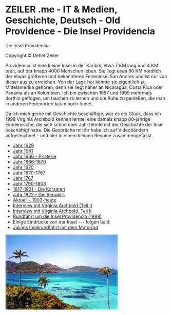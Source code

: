 # ZEILER .me - IT & Medien, Geschichte, Deutsch - Old Providence - Die Insel Providencia

Die Insel Providencia

Copyright © Detlef Zeiler

Providencia ist eine kleine Insel in der Karibik, etwa 7 KM lang und 4 KM breit, auf der knapp 4000 Menschen leben. Sie liegt etwa 90 KM nördlich der etwas größeren und bekannteren Ferieninsel San Andres und ist nur von dieser aus zu erreichen. Von der Lage her könnte sie eigentlich zu Mittelamerika gehören, denn sie liegt näher an Nicaragua, Costa Rica oder Panama als an Kolumbien. Ich bin zwischen 1997 und 1999 mehrmals dorthin geflogen, um tauchen zu lernen und die Ruhe zu genießen, die man in anderen Ferienorten kaum noch findet.

Da ich mich gerne mit Geschichte beschäftige, war es ein Glück, dass ich 1998 Virginia Archibold kennen lernte, eine damals knapp 80-jährige Einheimische, die sich schon über Jahrzehnte mit der Geschichte der Insel beschäftigt hatte. Die Gespräche mit ihr habe ich auf Videobändern aufgezeichnet - und hier in einem kleinen Resumé zusammengefasst.

-   [Jahr 1629](https://www.zeiler.me/old-providence-die-insel-providencia/jahr-1629.html)
-   [Jahr 1641](https://www.zeiler.me/old-providence-die-insel-providencia/jahr-1641.html)
-   [Jahr 1666 - Piraterie](https://www.zeiler.me/old-providence-die-insel-providencia/jahr-1666-piraterie.html)
-   [Jahr 1666-1670](https://www.zeiler.me/old-providence-die-insel-providencia/jahr-1666-1670.html)
-   [Jahr 1670](https://www.zeiler.me/old-providence-die-insel-providencia/jahr-1670.html)
-   [Jahr 1670-1767](https://www.zeiler.me/old-providence-die-insel-providencia/jahr-1670-1767.html)
-   [Jahr 1767](https://www.zeiler.me/old-providence-die-insel-providencia/jahr-1767.html)
-   [Jahr 1790-1803](https://www.zeiler.me/old-providence-die-insel-providencia/jahr-1790-1803.html)
-   [1817-1821 - Die Korsaren](https://www.zeiler.me/old-providence-die-insel-providencia/1817-1821-die-korsaren.html)
-   [Jahr 1822 - Die Republik](https://www.zeiler.me/old-providence-die-insel-providencia/jahr-1822-die-republik.html)
-   [Aktuell - 1903-heute](https://www.zeiler.me/old-providence-die-insel-providencia/aktuell-1903-heute.html)
-   [Interview mit Virginia Archbold (Teil I)](http://www.youtube.com/watch?v=ESR6wD91ZUI)
-   [Interview mit Virginia Archbold. Teil II](http://youtu.be/3BZ1hGiKU1Q)
-   [Rundfahrt um die Insel Providencia (1998)](http://youtu.be/z9xKtMfxQs8)
-   Einige Eindrücke von der Insel --- folgen bald.
-   [Julians Inselrundfahrt mit dem Motorrad](http://youtu.be/UNBGqmKFWhI)

![](old-providence-die-insel-providencia-1.jpg)